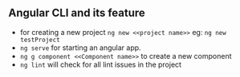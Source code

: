 ## Angular CLI and its feature
- for creating a new project ``` ng new <<project name>> ``` eg: ``` ng new testProject ```
- ```ng serve``` for starting an angular app.
- ```ng g component <<Component name>>``` to create a new component
- ```ng lint``` will check for all lint issues in the project